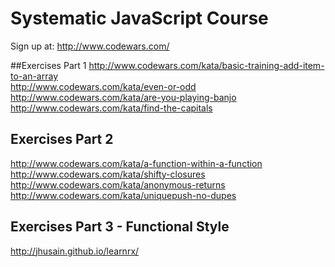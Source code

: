# Systematic JavaScript Course
Sign up at: http://www.codewars.com/

##Exercises Part 1
http://www.codewars.com/kata/basic-training-add-item-to-an-array  
http://www.codewars.com/kata/even-or-odd  
http://www.codewars.com/kata/are-you-playing-banjo  
http://www.codewars.com/kata/find-the-capitals  

## Exercises Part 2
http://www.codewars.com/kata/a-function-within-a-function  
http://www.codewars.com/kata/shifty-closures  
http://www.codewars.com/kata/anonymous-returns  
http://www.codewars.com/kata/uniquepush-no-dupes  

## Exercises Part 3 - Functional Style
http://jhusain.github.io/learnrx/

